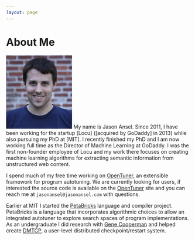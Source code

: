 ```yaml
---
layout: page
---
```


# About Me

<img src="/images/jasonansel2.png"  class="floatpic">
My name is Jason Ansel. Since 2011, I have been working for the startup [Locu]
([acquired by GoDaddy] in 2013) while also pursuing my PhD at [MIT].
I recently finished my PhD and I am now working full time as the Director
of Machine Learning at GoDaddy.  I was the first non-founder employee of
Locu and my work there focuses on creating machine learning algorithms for
extracting semantic information from unstructured web content.

I spend much of my free time working on [OpenTuner], an extensible framework
for program autotuning.  We are currently looking for users, if interested
the source code is available on the [OpenTuner] site and you can reach me at
`jasonansel@jasonansel.com` with questions.

Earlier at MIT I started the [PetaBricks] language and compiler project.
PetaBricks is a language that incorporates algorithmic choices to allow an
integrated autotuner to explore search spaces of program implementations.
As an undergraduate I did research with [Gene Cooperman] and helped create
[DMTCP], a user-level distributed checkpoint/restart system.


[acquired by GoDaddy]: http://allthingsd.com/20130819/godaddy-acquires-merchant-finder-startup-locu-for-70-million/
[CSAIL]: http://www.csail.mit.edu/
[DMTCP]: http://dmtcp.sourceforge.net/
[Gene Cooperman]: http://www.ccs.neu.edu/home/gene/
[Locu]: http://locu.com/
[MIT]: http://www.mit.edu/
[OpenTuner]: http://opentuner.org/
[PetaBricks]: http://projects.csail.mit.edu/petabricks/
[Commit]: http://groups.csail.mit.edu/commit/
[Saman Amarasinghe]: http://people.csail.mit.edu/saman/

